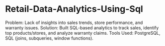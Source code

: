 # Retail-Data-Analytics-Using-Sql
Problem: Lack of insights into sales trends, store performance, and warranty issues. Solution: Built SQL-based analytics to track sales, identify top products/stores, and analyze warranty claims. Tools Used: PostgreSQL, SQL (joins, subqueries, window functions). 
